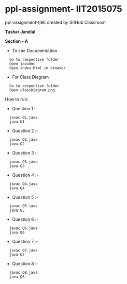 # ppl-assignment- IIT2015075
ppl-assignment-tj96 created by GitHub Classroom



**Tushar Jandial**

**Section - A**
 

- To see Documentation
```
  Go to respective folder
  Open javadoc
  Open index.html in browser
```

- For Class Diagram
```
  Go to respective folder
  Open classDiagram.png
```

How to run:

- Question 1 :-
```
  javac Q1.java
  java Q1
```

- Question 2 :-

```
  javac Q2.java
  java Q2
```

- Question 3 :-

```
  javac Q3.java
  java Q3
```

- Question 4 :-

```
  javac Q4.java
  java Q4
```

- Question 5 :-

```
  javac Q5.java
  java Q5
```

- Question 6 :-

```
  javac Q6.java
  java Q6
```

- Question 7 :-

```
  javac Q7.java
  java Q7
```

- Question 8 :-

```
  javac Q8.java
  java Q8
```
